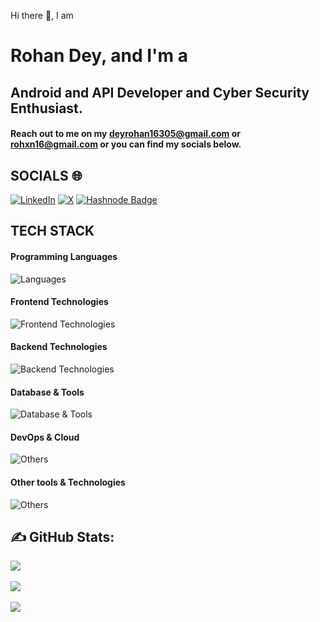 Hi there 👋, I am

# Rohan Dey, and I'm a

## Android and API Developer and Cyber Security Enthusiast.

#### Reach out to me on my deyrohan16305@gmail.com or rohxn16@gmail.com or you can find my socials below.

## SOCIALS 🌐

[![LinkedIn](https://img.shields.io/badge/LinkedIn-%230077B5.svg?logo=linkedin&logoColor=white)](https://linkedin.com/in/rohandey16) [![X](https://img.shields.io/badge/X-%231DA1F2.svg?logo=X&logoColor=white)](https://twitter.com/rohxn_16) [![Hashnode Badge](https://img.shields.io/badge/Hashnode-2962FF?logo=hashnode&logoColor=fff&style=flat)](https://rohxn.hashnode.dev)

## TECH STACK
#### Programming Languages
![Languages](https://skillicons.dev/icons?i=java,python,c,cpp,rust,kotlin)

#### Frontend Technologies
![Frontend Technologies](https://skillicons.dev/icons?i=react,html,css,bootstrap,tailwind,materialui)

#### Backend Technologies
![Backend Technologies](https://skillicons.dev/icons?i=flask,fastapi,django,spring)

#### Database & Tools
![Database & Tools](https://skillicons.dev/icons?i=mysql,postgres,firebase,mongodb)

#### DevOps & Cloud
![Others](https://skillicons.dev/icons?i=docker,git,github,vercel,heroku,netlify)

#### Other tools & Technologies
![Others](https://skillicons.dev/icons?i=markdown,vscode,visualstudio,linux,bash,vim,emacs,neovim,selenium,vite,latex,figma)


## ✍️ GitHub Stats:
![](https://github-readme-stats.vercel.app/api?username=Rohxn16&theme=chartreuse-dark&hide_border=false&include_all_commits=true&count_private=true)<br/><br/>
![](https://github-readme-streak-stats.herokuapp.com/?user=Rohxn16&theme=chartreuse-dark&hide_border=false)<br/><br/>
![](https://github-readme-stats.vercel.app/api/top-langs/?username=Rohxn16&theme=chartreuse-dark&hide_border=false&include_all_commits=true&count_private=true&layout=compact)
